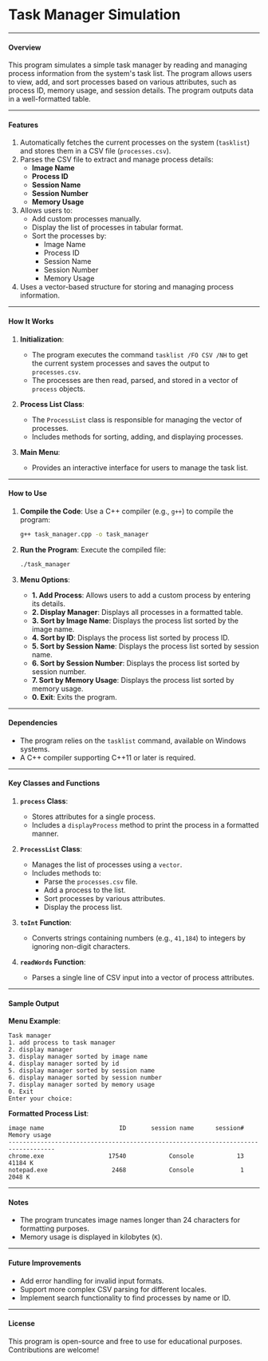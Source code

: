 # **Task Manager Simulation**

---

#### **Overview**
This program simulates a simple task manager by reading and managing process information from the system's task list. The program allows users to view, add, and sort processes based on various attributes, such as process ID, memory usage, and session details. The program outputs data in a well-formatted table.

---

#### **Features**
1. Automatically fetches the current processes on the system (`tasklist`) and stores them in a CSV file (`processes.csv`).
2. Parses the CSV file to extract and manage process details:
   - **Image Name**
   - **Process ID**
   - **Session Name**
   - **Session Number**
   - **Memory Usage**
3. Allows users to:
   - Add custom processes manually.
   - Display the list of processes in tabular format.
   - Sort the processes by:
     - Image Name
     - Process ID
     - Session Name
     - Session Number
     - Memory Usage
4. Uses a vector-based structure for storing and managing process information.

---

#### **How It Works**
1. **Initialization**:
   - The program executes the command `tasklist /FO CSV /NH` to get the current system processes and saves the output to `processes.csv`.
   - The processes are then read, parsed, and stored in a vector of `process` objects.

2. **Process List Class**:
   - The `ProcessList` class is responsible for managing the vector of processes.
   - Includes methods for sorting, adding, and displaying processes.

3. **Main Menu**:
   - Provides an interactive interface for users to manage the task list.

---

#### **How to Use**

1. **Compile the Code**:
   Use a C++ compiler (e.g., `g++`) to compile the program:
   ```bash
   g++ task_manager.cpp -o task_manager
   ```

2. **Run the Program**:
   Execute the compiled file:
   ```bash
   ./task_manager
   ```

3. **Menu Options**:
   - **1. Add Process**: Allows users to add a custom process by entering its details.
   - **2. Display Manager**: Displays all processes in a formatted table.
   - **3. Sort by Image Name**: Displays the process list sorted by the image name.
   - **4. Sort by ID**: Displays the process list sorted by process ID.
   - **5. Sort by Session Name**: Displays the process list sorted by session name.
   - **6. Sort by Session Number**: Displays the process list sorted by session number.
   - **7. Sort by Memory Usage**: Displays the process list sorted by memory usage.
   - **0. Exit**: Exits the program.

---

#### **Dependencies**
- The program relies on the `tasklist` command, available on Windows systems.
- A C++ compiler supporting C++11 or later is required.

---

#### **Key Classes and Functions**

1. **`process` Class**:
   - Stores attributes for a single process.
   - Includes a `displayProcess` method to print the process in a formatted manner.

2. **`ProcessList` Class**:
   - Manages the list of processes using a `vector`.
   - Includes methods to:
     - Parse the `processes.csv` file.
     - Add a process to the list.
     - Sort processes by various attributes.
     - Display the process list.

3. **`toInt` Function**:
   - Converts strings containing numbers (e.g., `41,184`) to integers by ignoring non-digit characters.

4. **`readWords` Function**:
   - Parses a single line of CSV input into a vector of process attributes.

---

#### **Sample Output**
**Menu Example**:
```
Task manager
1. add process to task manager
2. display manager
3. display manager sorted by image name
4. display manager sorted by id
5. display manager sorted by session name
6. display manager sorted by session number
7. display manager sorted by memory usage
0. Exit
Enter your choice:
```

**Formatted Process List**:
```
image name                     ID       session name      session#    Memory usage
-----------------------------------------------------------------------------------
chrome.exe                  17540            Console            13           41184 K
notepad.exe                  2468            Console             1            2048 K
```

---

#### **Notes**
- The program truncates image names longer than 24 characters for formatting purposes.
- Memory usage is displayed in kilobytes (`K`).

---

#### **Future Improvements**
- Add error handling for invalid input formats.
- Support more complex CSV parsing for different locales.
- Implement search functionality to find processes by name or ID.

---

#### **License**
This program is open-source and free to use for educational purposes. Contributions are welcome!
